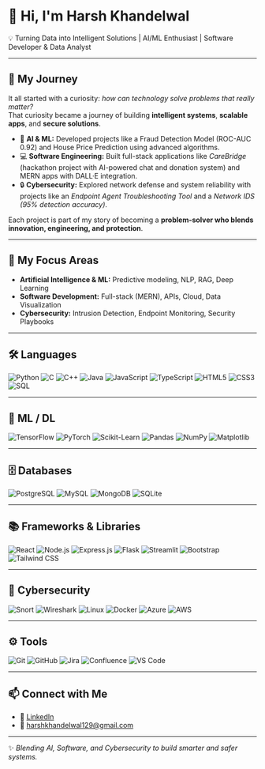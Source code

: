 # 👋 Hi, I'm Harsh Khandelwal  

💡 Turning Data into Intelligent Solutions | AI/ML Enthusiast | Software Developer & Data Analyst

---

## 🚀 My Journey          

It all started with a curiosity: *how can technology solve problems that really matter?*  
That curiosity became a journey of building **intelligent systems**, **scalable apps**, and **secure solutions**.  

- 🔬 **AI & ML:** Developed projects like a Fraud Detection Model (ROC-AUC 0.92) and House Price Prediction using advanced algorithms.  
- 💻 **Software Engineering:** Built full-stack applications like *CareBridge* (hackathon project with AI-powered chat and donation system) and MERN apps with DALL·E integration.  
- 🔒 **Cybersecurity:** Explored network defense and system reliability with projects like an *Endpoint Agent Troubleshooting Tool* and a *Network IDS (95% detection accuracy)*.  

Each project is part of my story of becoming a **problem-solver who blends innovation, engineering, and protection**.  

---

## 🎯 My Focus Areas  

- **Artificial Intelligence & ML:** Predictive modeling, NLP, RAG, Deep Learning  
- **Software Development:** Full-stack (MERN), APIs, Cloud, Data Visualization  
- **Cybersecurity:** Intrusion Detection, Endpoint Monitoring, Security Playbooks  

---


## 🛠️ Languages  

![Python](https://img.shields.io/badge/Python-3776AB?style=for-the-badge&logo=python&logoColor=white) 
![C](https://img.shields.io/badge/C-A8B9CC?style=for-the-badge&logo=c&logoColor=black) 
![C++](https://img.shields.io/badge/C++-00599C?style=for-the-badge&logo=cplusplus&logoColor=white) 
![Java](https://img.shields.io/badge/Java-007396?style=for-the-badge&logo=java&logoColor=white) 
![JavaScript](https://img.shields.io/badge/JavaScript-F7DF1E?style=for-the-badge&logo=javascript&logoColor=black) 
![TypeScript](https://img.shields.io/badge/TypeScript-3178C6?style=for-the-badge&logo=typescript&logoColor=white) 
![HTML5](https://img.shields.io/badge/HTML5-E34F26?style=for-the-badge&logo=html5&logoColor=white) 
![CSS3](https://img.shields.io/badge/CSS3-1572B6?style=for-the-badge&logo=css3&logoColor=white) 
![SQL](https://img.shields.io/badge/SQL-003B57?style=for-the-badge&logo=postgresql&logoColor=white) 

---

## 🤖 ML / DL  

![TensorFlow](https://img.shields.io/badge/TensorFlow-FF6F00?style=for-the-badge&logo=tensorflow&logoColor=white) ![PyTorch](https://img.shields.io/badge/PyTorch-EE4C2C?style=for-the-badge&logo=pytorch&logoColor=white) ![Scikit-Learn](https://img.shields.io/badge/Scikit--Learn-F7931E?style=for-the-badge&logo=scikitlearn&logoColor=white) ![Pandas](https://img.shields.io/badge/Pandas-150458?style=for-the-badge&logo=pandas&logoColor=white) ![NumPy](https://img.shields.io/badge/Numpy-013243?style=for-the-badge&logo=numpy&logoColor=white) ![Matplotlib](https://img.shields.io/badge/Matplotlib-11557c?style=for-the-badge&logo=plotly&logoColor=white)  

---

## 🗄️ Databases  

![PostgreSQL](https://img.shields.io/badge/PostgreSQL-336791?style=for-the-badge&logo=postgresql&logoColor=white) ![MySQL](https://img.shields.io/badge/MySQL-4479A1?style=for-the-badge&logo=mysql&logoColor=white) ![MongoDB](https://img.shields.io/badge/MongoDB-47A248?style=for-the-badge&logo=mongodb&logoColor=white) ![SQLite](https://img.shields.io/badge/SQLite-07405E?style=for-the-badge&logo=sqlite&logoColor=white)  

---

## 📚 Frameworks & Libraries  

![React](https://img.shields.io/badge/React-20232A?style=for-the-badge&logo=react&logoColor=61DAFB) ![Node.js](https://img.shields.io/badge/Node.js-43853D?style=for-the-badge&logo=node-dot-js&logoColor=white) ![Express.js](https://img.shields.io/badge/Express.js-404D59?style=for-the-badge) ![Flask](https://img.shields.io/badge/Flask-000000?style=for-the-badge&logo=flask&logoColor=white) ![Streamlit](https://img.shields.io/badge/Streamlit-FF4B4B?style=for-the-badge&logo=streamlit&logoColor=white) ![Bootstrap](https://img.shields.io/badge/Bootstrap-563D7C?style=for-the-badge&logo=bootstrap&logoColor=white) ![Tailwind CSS](https://img.shields.io/badge/TailwindCSS-06B6D4?style=for-the-badge&logo=tailwindcss&logoColor=white)  

---

## 🔐 Cybersecurity  

![Snort](https://img.shields.io/badge/Snort-E34F26?style=for-the-badge&logo=snort&logoColor=white) ![Wireshark](https://img.shields.io/badge/Wireshark-1679A7?style=for-the-badge&logo=wireshark&logoColor=white) ![Linux](https://img.shields.io/badge/Linux-FCC624?style=for-the-badge&logo=linux&logoColor=black) ![Docker](https://img.shields.io/badge/Docker-2496ED?style=for-the-badge&logo=docker&logoColor=white) ![Azure](https://img.shields.io/badge/Azure-0078D4?style=for-the-badge&logo=microsoftazure&logoColor=white) ![AWS](https://img.shields.io/badge/AWS-232F3E?style=for-the-badge&logo=amazonaws&logoColor=white)  

---

## ⚙️ Tools  

![Git](https://img.shields.io/badge/Git-F05032?style=for-the-badge&logo=git&logoColor=white) ![GitHub](https://img.shields.io/badge/GitHub-181717?style=for-the-badge&logo=github&logoColor=white) ![Jira](https://img.shields.io/badge/Jira-0052CC?style=for-the-badge&logo=jira&logoColor=white) ![Confluence](https://img.shields.io/badge/Confluence-172B4D?style=for-the-badge&logo=confluence&logoColor=white) ![VS Code](https://img.shields.io/badge/VSCode-007ACC?style=for-the-badge&logo=visualstudiocode&logoColor=white)  

---

## 📫 Connect with Me  

- 💼 [LinkedIn](https://www.linkedin.com/in/harsh-khandelwal-993212295/)
- 📧 harshkhandelwal129@gmail.com  

---

✨ *Blending AI, Software, and Cybersecurity to build smarter and safer systems.*  
